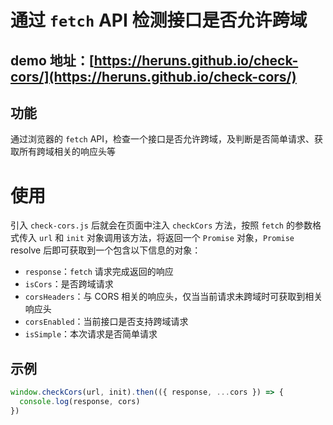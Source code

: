# 通过 `fetch` API 检测接口是否允许跨域

## demo 地址：[https://heruns.github.io/check-cors/](https://heruns.github.io/check-cors/)

## 功能

通过浏览器的 `fetch` API，检查一个接口是否允许跨域，及判断是否简单请求、获取所有跨域相关的响应头等

# 使用

引入 `check-cors.js` 后就会在页面中注入 `checkCors` 方法，按照 `fetch` 的参数格式传入 `url` 和 `init` 对象调用该方法，将返回一个 `Promise` 对象，`Promise` resolve 后即可获取到一个包含以下信息的对象：

- `response`：`fetch` 请求完成返回的响应
- `isCors`：是否跨域请求
- `corsHeaders`：与 CORS 相关的响应头，仅当当前请求未跨域时可获取到相关响应头
- `corsEnabled`：当前接口是否支持跨域请求
- `isSimple`：本次请求是否简单请求

## 示例

```javascript
window.checkCors(url, init).then(({ response, ...cors }) => {
  console.log(response, cors)
})
```
